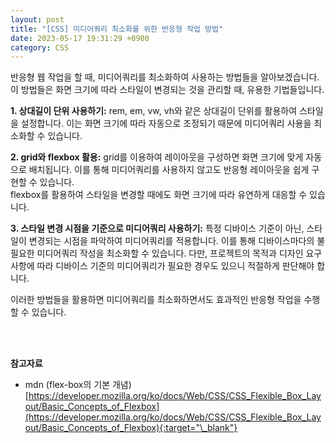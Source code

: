 ```yaml
---
layout: post
title: "[CSS] 미디어쿼리 최소화를 위한 반응형 작업 방법"
date: 2023-05-17 19:31:29 +0900
category: CSS
---
```


반응형 웹 작업을 할 때, 미디어쿼리를 최소화하여 사용하는 방법들을 알아보겠습니다. 이 방법들은 화면 크기에 따라 스타일이 변경되는 것을 관리할 때, 유용한 기법들입니다.

**1. 상대길이 단위 사용하기:**
rem, em, vw, vh와 같은 상대길이 단위를 활용하여 스타일을 설정합니다. 이는 화면 크기에 따라 자동으로 조정되기 때문에 미디어쿼리 사용을 최소화할 수 있습니다.

**2. grid와 flexbox 활용:**
grid를 이용하여 레이아웃을 구성하면 화면 크기에 맞게 자동으로 배치됩니다. 이를 통해 미디어쿼리를 사용하지 않고도 반응형 레이아웃을 쉽게 구현할 수 있습니다.<br>flexbox를 활용하여 스타일을 변경할 때에도 화면 크기에 따라 유연하게 대응할 수 있습니다.

**3. 스타일 변경 시점을 기준으로 미디어쿼리 사용하기:**
특정 디바이스 기준이 아닌, 스타일이 변경되는 시점을 파악하여 미디어쿼리를 적용합니다. 이를 통해 디바이스마다의 불필요한 미디어쿼리 작성을 최소화할 수 있습니다.
다만, 프로젝트의 목적과 디자인 요구사항에 따라 디바이스 기준의 미디어쿼리가 필요한 경우도 있으니 적절하게 판단해야 합니다.

이러한 방법들을 활용하면 미디어쿼리를 최소화하면서도 효과적인 반응형 작업을 수행할 수 있습니다.

<br />
<br />

**참고자료**

- mdn (flex-box의 기본 개념) <br />
  [https://developer.mozilla.org/ko/docs/Web/CSS/CSS_Flexible_Box_Layout/Basic_Concepts_of_Flexbox](https://developer.mozilla.org/ko/docs/Web/CSS/CSS_Flexible_Box_Layout/Basic_Concepts_of_Flexbox){:target="\_blank"}
